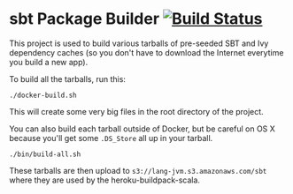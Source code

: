 # sbt Package Builder [![Build Status](https://travis-ci.org/heroku/sbt-pkg-builder.svg?branch=master)](https://travis-ci.org/heroku/sbt-pkg-builder)

This project is used to build various tarballs of pre-seeded SBT and Ivy dependency
caches (so you don't have to download the Internet everytime you build a new app).

To build all the tarballs, run this:

```
./docker-build.sh
```

This will create some very big files in the root directory of the project.

You can also build each tarball outside of Docker, but be careful on OS X
because you'll get some `.DS_Store` all up in your tarball.

```
./bin/build-all.sh
```

These tarballs are then upload to `s3://lang-jvm.s3.amazonaws.com/sbt`
where they are used by the heroku-buildpack-scala.
